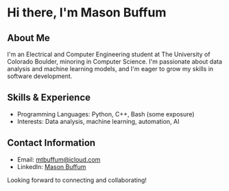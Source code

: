 # Hi there, I'm Mason Buffum

## About Me

I'm an Electrical and Computer Engineering student at The University of Colorado Boulder, minoring in Computer Science. I'm passionate about data analysis and machine learning models, and I'm eager to grow my skills in software development.

## Skills & Experience

- Programming Languages: Python, C++, Bash (some exposure)
- Interests: Data analysis, machine learning, automation, AI

## Contact Information

- Email: [mtbuffum@icloud.com](mailto\:mtbuffum@icloud.com)
- LinkedIn: [Mason Buffum](https://www.linkedin.com/in/mason-buffum-a3b43a341/)

Looking forward to connecting and collaborating!

